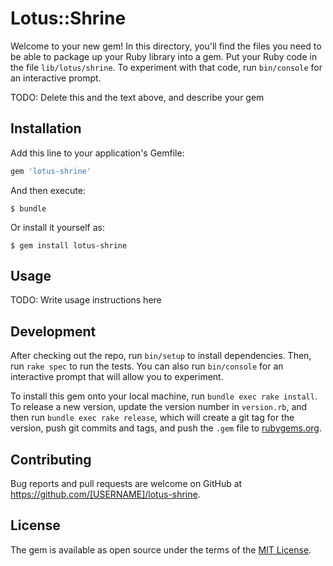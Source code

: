 # Lotus::Shrine

Welcome to your new gem! In this directory, you'll find the files you need to be able to package up your Ruby library into a gem. Put your Ruby code in the file `lib/lotus/shrine`. To experiment with that code, run `bin/console` for an interactive prompt.

TODO: Delete this and the text above, and describe your gem

## Installation

Add this line to your application's Gemfile:

```ruby
gem 'lotus-shrine'
```

And then execute:

    $ bundle

Or install it yourself as:

    $ gem install lotus-shrine

## Usage

TODO: Write usage instructions here

## Development

After checking out the repo, run `bin/setup` to install dependencies. Then, run `rake spec` to run the tests. You can also run `bin/console` for an interactive prompt that will allow you to experiment.

To install this gem onto your local machine, run `bundle exec rake install`. To release a new version, update the version number in `version.rb`, and then run `bundle exec rake release`, which will create a git tag for the version, push git commits and tags, and push the `.gem` file to [rubygems.org](https://rubygems.org).

## Contributing

Bug reports and pull requests are welcome on GitHub at https://github.com/[USERNAME]/lotus-shrine.


## License

The gem is available as open source under the terms of the [MIT License](http://opensource.org/licenses/MIT).

